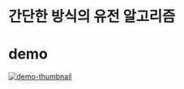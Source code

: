 # 간단한 방식의 유전 알고리즘

# demo

[![demo-thumbnail](https://github.com/syki66/genetic-algorithm/assets/59393359/2b84dcbb-6a93-4530-a2bc-0b6293aa8d5f)](https://syki66.github.io/genetic-algorithm/demo.mov)
